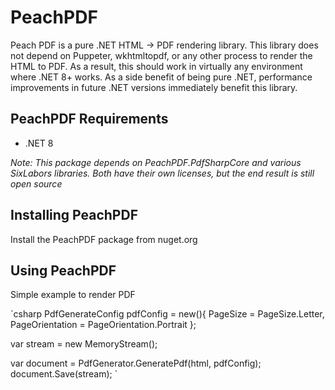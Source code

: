 # PeachPDF
Peach PDF is a pure .NET HTML -> PDF rendering library. This library does not depend on Puppeter, wkhtmltopdf, or any other process to render the HTML to PDF. As a result, this should work in virtually any environment where .NET 8+ works. As a side benefit of being pure .NET, performance improvements in future .NET versions immediately benefit this library. 

## PeachPDF Requirements

- .NET 8

_Note: This package depends on PeachPDF.PdfSharpCore and various SixLabors libraries. Both have their own licenses, but the end result is still open source_

## Installing PeachPDF

Install the PeachPDF package from nuget.org

## Using PeachPDF

Simple example to render PDF 

`csharp
PdfGenerateConfig pdfConfig = new(){
  PageSize = PageSize.Letter,
  PageOrientation = PageOrientation.Portrait
};

var stream = new MemoryStream();

var document = PdfGenerator.GeneratePdf(html, pdfConfig);
document.Save(stream);
`
